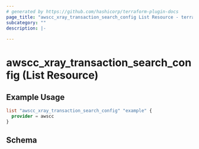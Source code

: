 ```yaml
---
# generated by https://github.com/hashicorp/terraform-plugin-docs
page_title: "awscc_xray_transaction_search_config List Resource - terraform-provider-awscc"
subcategory: ""
description: |-
  
---
```


# awscc_xray_transaction_search_config (List Resource)



## Example Usage

```terraform
list "awscc_xray_transaction_search_config" "example" {
  provider = awscc
}
```

<!-- schema generated by tfplugindocs -->
## Schema
